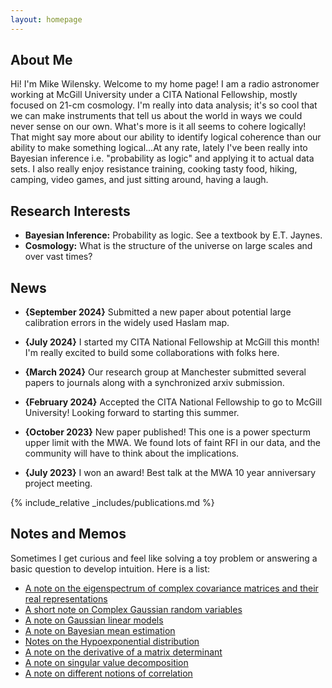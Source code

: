```yaml
---
layout: homepage
---
```


## About Me

Hi! I'm Mike Wilensky. Welcome to my home page! I am a radio astronomer working
at McGill University under a CITA National Fellowship, mostly focused on 21-cm 
cosmology. I'm really into data analysis; it's so cool that we can make 
instruments that tell us about the world in ways we could never sense on our own. 
What's more is it all seems to cohere logically! That might say more about our 
ability to identify logical coherence than our ability to make something 
logical...At any rate, lately I've been really into Bayesian inference 
i.e. "probability as logic" and applying it to actual data sets. I also really 
enjoy resistance training, cooking tasty food, hiking, camping, video games, and 
just sitting around, having a laugh.

## Research Interests

- **Bayesian Inference:** Probability as logic. See a textbook by E.T. Jaynes.
- **Cosmology:** What is the structure of the universe on large scales and over vast times?

## News

- **{September 2024}** Submitted a new paper about potential large calibration
errors in the widely used Haslam map.

- **{July 2024}** I started my CITA National Fellowship at McGill this month!
I'm really excited to build some collaborations with folks here.

- **{March 2024}** Our research group at Manchester submitted several papers to
journals along with a synchronized arxiv submission.

- **{February 2024}** Accepted the CITA National Fellowship to go to McGill 
University! Looking forward to starting this summer.

- **{October 2023}** New paper published! This one is a power specturm upper limit with the MWA. We found lots of faint RFI in our data, and the community will have to think about the implications.

- **{July 2023}** I won an award! Best talk at the MWA 10 year anniversary project meeting.

{% include_relative _includes/publications.md %}

## Notes and Memos

Sometimes I get curious and feel like solving a toy problem or answering a basic
question to develop intuition. Here is a list:

- [A note on the eigenspectrum of complex covariance matrices and their real representations](/assets/memos/Complex_Matrix_Eigenspectrum.pdf)
- [A short note on Complex Gaussian random variables](/assets/memos/Real_and_Imaginary_Covariances.pdf)
- [A note on Gaussian linear models](/assets/memos/GCR_Equation.pdf)
- [A note on Bayesian mean estimation](/assets/memos/Anomalous_Mean_Scatter_Memo.pdf)
- [Notes on the Hypoexponential distribution](/assets/memos/Generalized_Erlang.pdf)
- [A note on the derivative of a matrix determinant](/assets/memos/log_det_gradient.pdf)
- [A note on singular value decomposition](/assets/memos/SVD_Sparsity.pdf)
- [A note on different notions of correlation](/assets/memos/covariance_vs_correlation.pdf)
